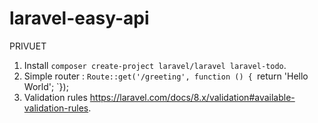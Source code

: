 # laravel-easy-api
PRIVUET


1. Install `composer create-project laravel/laravel laravel-todo`.
2. Simple router :
    `Route::get('/greeting', function () {
    `return 'Hello World';
    `});
4. Validation rules https://laravel.com/docs/8.x/validation#available-validation-rules.
